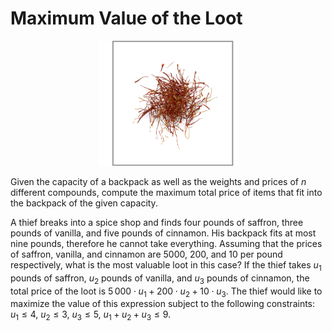 # Maximum Value of the Loot

<center><img src="logo.png" height="200px"></center>

Given the capacity of a backpack
as well as the weights and prices
of $n$ different compounds, compute the
maximum total price of items that
fit into the backpack of the given capacity.

A thief breaks into a spice shop and finds 
four pounds of saffron, three pounds of 
vanilla, and five pounds of cinnamon. His backpack 
fits at most nine pounds, therefore he cannot 
take everything. Assuming that the prices of 
saffron, vanilla, and cinnamon are 
5000, 200, and 10 per pound respectively, 
what is the most valuable loot in this case? 
If the thief takes $u_1$ pounds of saffron, 
$u_2$ pounds of vanilla, and $u_3$ pounds of cinnamon, 
the total price of the loot is 
$5\,000 \cdot u_1 + 200 \cdot u_2 + 10\cdot u_3$. 
The thief would like to maximize the value of this expression 
subject to the following constraints: 
$u_1 \le 4$, $u_2 \le 3$, $u_3 \le 5$, $u_1+u_2+u_3 \le 9$.

